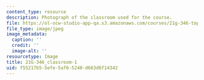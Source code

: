 ```yaml
---
content_type: resource
description: Photograph of the classroom used for the course.
file: https://ol-ocw-studio-app-qa.s3.amazonaws.com/courses/21g-346-topics-in-modern-french-literature-and-culture-north-america-through-french-eyes-spring-2014/f55217b55efe5af65240d663d6f14342_21G-346_classroom-1.jpg
file_type: image/jpeg
image_metadata:
  caption: ''
  credit: ''
  image-alt: ''
resourcetype: Image
title: 21G-346_classroom-1
uid: f55217b5-5efe-5af6-5240-d663d6f14342
---
```

